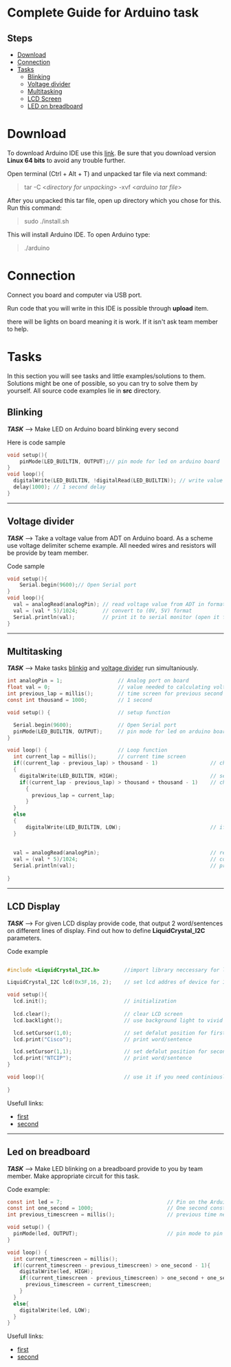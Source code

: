 # Complete Guide for Arduino task

## Steps
- [Download](#download)
- [Connection](#connection)
- [Tasks](#tasks)
    - [Blinking](#blinking)
    - [Voltage divider](#voltage-divider)
    - [Multitasking](#multitasking)
    - [LCD Screen](#lcd-display)
    - [LED on breadboard](#led-on-breadboar)

# Download

To download Arduino IDE use this 
[link](https://www.arduino.cc/en/software).
 Be sure that you download version **Linux 64 bits** to avoid any trouble further.

 Open terminal (Ctrl + Alt + T) and unpacked tar file via next command:
 > tar -C \<*directory for unpacking*> -xvf \<*arduino tar file*>

 After you unpacked this tar file, open up directory which you chose for this. Run this command:
 >sudo ./install.sh

 This will install Arduino IDE. To open Arduino type:
 >./arduino


# Connection

Connect you board and computer via USB port.

Run code that you will write in this IDE is possible through **upload** item. 

there will be lights on board meaning it is work. If it isn't ask team member to help.

# Tasks

In this section you will see tasks and little examples/solutions to them. Solutions might be one of possible, so you can try to solve them by yourself. All source code examples lie in **src** directory.

## Blinking

***TASK*** --> Make LED on Arduino board blinking every second

Here is code sample
```C
void setup(){
    pinMode(LED_BUILTIN, OUTPUT);// pin mode for led on arduino board
}
void loop(){
  digitalWrite(LED_BUILTIN, !digitalRead(LED_BUILTIN)); // write value opposite to current in led on board
  delay(1000); // 1 second delay
}
```
---
## Voltage divider
***TASK*** --> Take a voltage value from ADT on Arduino board. As a scheme use voltage delimiter scheme example. All needed wires and resistors will be provide by team member.

Code sample
```C
void setup(){
    Serial.begin(9600);// Open Serial port
}
void loop(){
  val = analogRead(analogPin); // read voltage value from ADT in format (0, 1024)
  val = (val * 5)/1024;        // convert to (0V, 5V) format
  Serial.println(val);         // print it to serial monitor (open it from Tools)
}

```
---
## Multitasking
***TASK*** --> Make tasks [blinkig](#blinking) and [voltage divider](#voltage-divider) run simultaniously. 
```C
int analogPin = 1;                  // Analog port on board
float val = 0;                      // value needed to calculating voltage  
int previous_lap = millis();        // time screen for previous second
const int thousand = 1000;          // 1 second 

void setup() {                      // setup function 

  Serial.begin(9600);               // Open Serial port
  pinMode(LED_BUILTIN, OUTPUT);     // pin mode for led on arduino board
}

void loop() {                       // Loop function
  int current_lap = millis();       // current time screen
  if((current_lap - previous_lap) > thousand - 1)                 // check for 1 second passed
  {
    digitalWrite(LED_BUILTIN, HIGH);                              // send signal to led to blink
    if((current_lap - previous_lap) > thousand + thousand - 1)    // check if two second passed to set previous time screen to current screen
      {
        previous_lap = current_lap;                               
      }
  }
  else
  {
      digitalWrite(LED_BUILTIN, LOW);                             // if 1 second didn't pass, then send signal to led to not blink
  }
  
 
  val = analogRead(analogPin);                                    // read voltage value from ADT in format (0, 1024)
  val = (val * 5)/1024;                                           // convert to (0V, 5V) format
  Serial.println(val);                                            // print it to serial monitor (open it from Tools)
  
}
```
---
## LCD Display

***TASK*** --> For given LCD display provide code, that output 2 word/sentences on different lines of display. Find out how to define **LiquidCrystal_I2C** parameters.

Code example
```C

#include <LiquidCrystal_I2C.h>        //import library neccessary for lcd-display

LiquidCrystal_I2C lcd(0x3F,16, 2);    // set lcd addres of device for 16 characters and 2 lines

void setup(){
  lcd.init();                         // initialization
  
  lcd.clear();                        // clear LCD screen
  lcd.backlight();                    // use background light to vivid display

  lcd.setCursor(1,0);                 // set defalut position for first word/sentence
  lcd.print("Cisco");                 // print word/sentence

  lcd.setCursor(1,1);                 // set defalut position for second word/sentence
  lcd.print("NTCIP");                 // print word/sentence
}

void loop(){                          // use it if you need continiously clearing and updating screen consistency
  
}
```

Usefull links:
- [first](https://lastminuteengineers.com/i2c-lcd-arduino-tutorial/)
- [second](https://forum.arduino.cc/t/lcd-liquid-crystal-variable/405208/2)
---

## Led on breadboard

***TASK*** --> Make LED blinking on a breadboard provide to you by team member. Make appropriate circuit for this task.

Code example:
```C
const int led = 7;                                  // Pin on the Arduino Uno Board              
const int one_second = 1000;                        // One second constant
int previous_timescreen = millis();                 // previous time needed to determine passed time

void setup() {
  pinMode(led, OUTPUT);                             // pin mode to pin port on Arduino Uno board
}

void loop() {
  int current_timescreen = millis();                                              
  if((current_timescreen - previous_timescreen) > one_second - 1){                
    digitalWrite(led, HIGH);                                                      
    if((current_timescreen - previous_timescreen) > one_second + one_second - 1){
      previous_timescreen = current_timescreen;
    }
  }
  else{
    digitalWrite(led, LOW);
  }
}
```

Usefull links:
- [first](https://create.arduino.cc/projecthub/rowan07/make-a-simple-led-circuit-ce8308)
- [second](https://www.instructables.com/Arduino-Blinking-LED/)